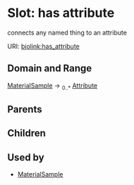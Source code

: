 
# Slot: has attribute


connects any named thing to an attribute

URI: [biolink:has_attribute](https://w3id.org/biolink/vocab/has_attribute)

## Domain and Range

[MaterialSample](MaterialSample.md) ->  <sub>0..*</sub> [Attribute](Attribute.md)

## Parents


## Children


## Used by

 * [MaterialSample](MaterialSample.md)

